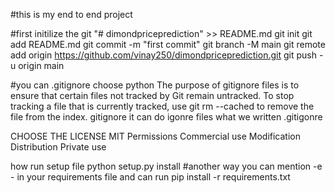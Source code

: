 #this is my end to end project 

#first initilize the git
"# dimondpriceprediction" >> README.md
  git init
  git add README.md
  git commit -m "first commit"
  git branch -M main
  git remote add origin https://github.com/vinay250/dimondpriceprediction.git
  git push -u origin main

#you can .gitignore choose python 
The purpose of gitignore files is to ensure that certain files not tracked by Git remain untracked. To stop tracking a file that is currently tracked, use git rm --cached to remove the file from the index. 
gitignore it can do igonre files what  we written .gitigonre 

CHOOSE THE LICENSE MIT 
Permissions
 Commercial use
 Modification
 Distribution
 Private use

 how run setup file
 python setup.py install
 #another way you can mention -e - in your requirements file and can run
 pip install -r requirements.txt